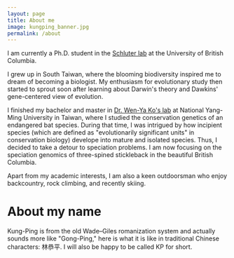 ```yaml
---
layout: page
title: About me
image: kungping_banner.jpg
permalink: /about
---
```


I am currently a Ph.D. student in the [Schluter lab](https://www.zoology.ubc.ca/~schluter/) at the University of British Columbia.

I grew up in South Taiwan, where the blooming biodiversity inspired me to dream of becoming a biologist. My enthusiasm for evolutionary study then started to sprout soon after learning about Darwin's theory and Dawkins' gene-centered view of evolution. 

I finished my bachelor and master in [Dr. Wen-Ya Ko's lab](https://dls.nycu.edu.tw/faculty/faculty-member/wenko.html) at National Yang-Ming University in Taiwan, where I studied the conservation genetics of an endangered bat species. During that time, I was intrigued by how incipient species (which are defined as "evolutionarily significant units" in conservation biology) develope into mature and isolated species. Thus, I decided to take a detour to speciation problems. I am now focusing on the speciation genomics of three-spined stickleback in the beautiful British Columbia.

Apart from my academic interests, I am also a keen outdoorsman who enjoy backcountry, rock climbing, and recently skiing.

# About my name

Kung-Ping is from the old Wade–Giles romanization system and actually sounds more like "Gong-Ping," here is what it is like in traditional Chinese characters: 
林恭平.
I will also be happy to be called KP for short.
